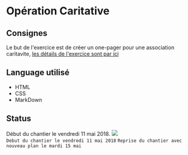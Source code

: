 # Opération Caritative

## Consignes
Le but de l'exercice est de créer un one-pager pour une association caritavite, [les détails de l'exercice sont par ici](https://github.com/becodeorg/lovelace-2/blob/master/01-La-prairie/html-css/3-exercice-html-basic.md)

## Language utilisé
* HTML
* CSS
* MarkDown

## Status

Début du chantier le vendredi 11 mai 2018.
![](https://adambager.files.wordpress.com/2015/03/wip.png?w=240)  
`Debut du chantier le vendredi 11 mai 2018`
`Reprise du chantier avec nouveau plan le mardi 15 mai`

